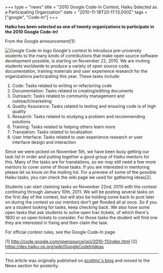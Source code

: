 +++
type = "news"
title = "2010 Google Code-In Contest, Haiku Selected as a Participating Organization"
date = "2010-11-18T20:17:13.000Z"
tags = ["google", "Code-In"]
+++

<strong>Haiku has been selected as one of twenty organizations to participate in the 2010 Google Code-In!</strong>

From the Google announcement[1]:
<div class="alert alert-info">
<span class="inline inline-right">
<img src="http://code.google.com/opensource/gci/2010-11/images/gcilogo.jpg" alt="Google Code-In logo" /></span>
Google's contest to introduce pre-university students to the many kinds of contributions that make open source software development possible, is starting on November 22, 2010. We are inviting students worldwide to produce a variety of open source code, documentation, training materials and user experience research for the organizations participating this year. These tasks include:

   1. Code: Tasks related to writing or refactoring code
   2. Documentation: Tasks related to creating/editing documents
   3. Outreach: Tasks related to community management and outreach/marketing
   4. Quality Assurance: Tasks related to testing and ensuring code is of high quality
   5. Research: Tasks related to studying a problem and recommending solutions
   6. Training: Tasks related to helping others learn more
   7. Translation: Tasks related to localization
   8. User Interface: Tasks related to user experience research or user interface design and interaction</div>

Since we were picked on November 5th, we have been busy getting our task list in order and putting together a good group of Haiku mentors for this.  Many of the tasks are for translations, so we may still need a few more mentors to cover some of those tasks.  If you are interested in mentoring please let us know on the mailing list.  For a preview of some of the possible Haiku tasks, you can check the wiki page we used for gathering ideas[2].

<!--more-->

Students can start claiming tasks on November 22nd, 2010 with the contest continuing through January 10th, 2011.  We will be posting several tasks on the first day of the contest, but will also be holding some back to post later on during the contest so our mentors don't get flooded all at once.  So if you are a student looking for tasks, keep checking back.  We also have some open tasks that ask students to solve open trac tickets, of which there's 1800 or so open tickets to consider.  For those tasks the student will find one they are interested in fixing and then claim the task.

For official contest rules, see the Google Code-In page.

[1] http://code.google.com/opensource/gci/2010-11/index.html
[2] https://dev.haiku-os.org/wiki/GoogleCodeInIdeas

<hr>

This article was originally published on [scottmc's blog](https://www.haiku-os.org/blog/scottmc/) and moved to the News section for posterity.
